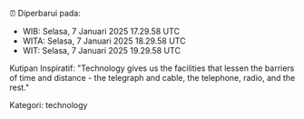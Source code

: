 ⏰ Diperbarui pada:
- WIB: Selasa, 7 Januari 2025 17.29.58 UTC
- WITA: Selasa, 7 Januari 2025 18.29.58 UTC
- WIT: Selasa, 7 Januari 2025 19.29.58 UTC

Kutipan Inspiratif:
"Technology gives us the facilities that lessen the barriers of time and distance - the telegraph and cable, the telephone, radio, and the rest."


Kategori: technology

